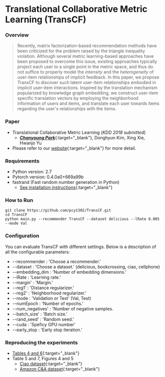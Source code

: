 # Translational Collaborative Metric Learning (TransCF)

### Overview
> Recently, matrix factorization-based recommendation methods have been criticized for the problem raised by the triangle inequality violation. Although several metric learning-based approaches have been proposed to overcome this issue, existing approaches typically project each user to a single point in the metric space, and thus do not suffice to properly model the *intensity* and the *heterogeneity* of user-item relationships of implicit feedback. In this paper, we propose TransCF to discover such latent user-item relationships embodied in implicit user-item interactions. Inspired by the translation mechanism popularized by knowledge graph embedding, we construct user-item specific translation vectors by employing the neighborhood information of users and items, and translate each user towards items regarding the user's relationships with the items.

### Paper
- Translational Collaborative Metric Learning (*KDD 2018 submitted*)
  - [_**Chanyoung Park**_](http://di.postech.ac.kr/~pcy1302){:target="_blank"}, Donghyun Kim, Xing Xie, Hwanjo Yu
- Please refer to our [website](http://di.postech.ac.kr/TransCF){:target="_blank"} for more detail.

### Requirements

- Python version: 2.7
- Pytorch version: 0.4.0a0+669a99b
- fastrand (Fast random number generation in Python)
  - [See installation instructions](https://github.com/pcy1302/fastrand){:target="_blank"}
  

### How to Run

```
git clone https://github.com/pcy1302/TransCF.git
cd TransCF
python main.py --recommender TransCF --dataset delicious --lRate 0.005 --mode Val
```

### Configuration
You can evaluate TransCF with different settings. Below is a description of all the configurable parameters:

- --recommender : 'Choose a recommender.'
- --dataset : 'Choose a dataset.' (delicious, bookcrossing, ciao, cellphone)
- --embedding_dim : 'Number of embedding dimensions.'
- --lRate :  'Learning rate.'
- --margin' : 'Margin.'
- --reg1' : 'Distance regularizer.'
- --reg2' : 'Neighborhood regularizer.'
- --mode : 'Validation or Test'	(Val, Test)
- --numEpoch : 'Number of epochs.'
- --num_negatives' : 'Number of negative samples.
- --batch_size' : 'Batch size.'
- --rand_seed' : 'Random seed.'
- --cuda : 'Speficy GPU number'
- --early_stop : 'Early stop iteration.'


### Reproducing the experiments
- [Tables 4 and 6](https://nbviewer.jupyter.org/github/pcy1302/TransCF/blob/master/Qualitative_Intensity_Table_4_6.ipynb){:target="_blank"}
- Table 5 and 7, Figures 4 and 5
  - [Ciao dataset](https://github.com/pcy1302/TransCF/blob/master/Qualitative_Ciao.ipynb){:target="_blank"}
  - [Amazon C&A dataset](https://github.com/pcy1302/TransCF/blob/master/Qualitative_Amazon.ipynb){:target="_blank"}

